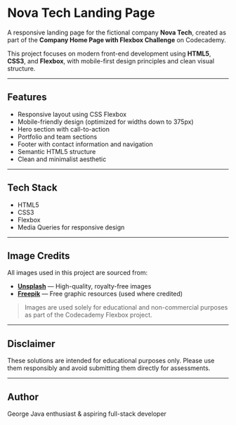 # Nova Tech Landing Page

A responsive landing page for the fictional company **Nova Tech**, created as part of the **Company Home Page with Flexbox Challenge** on Codecademy.

This project focuses on modern front-end development using **HTML5**, **CSS3**, and **Flexbox**, with mobile-first design principles and clean visual structure.

---

## Features

- Responsive layout using CSS Flexbox
- Mobile-friendly design (optimized for widths down to 375px)
- Hero section with call-to-action
- Portfolio and team sections
- Footer with contact information and navigation
- Semantic HTML5 structure
- Clean and minimalist aesthetic

---

## Tech Stack

- HTML5
- CSS3
- Flexbox
- Media Queries for responsive design

---

## Image Credits

All images used in this project are sourced from:

- [**Unsplash**](https://unsplash.com/) — High-quality, royalty-free images
- [**Freepik**](https://www.freepik.com/) — Free graphic resources (used where credited)

> Images are used solely for educational and non-commercial purposes as part of the Codecademy Flexbox project.

---

## Disclaimer
These solutions are intended for educational purposes only. Please use them responsibly and avoid submitting them directly for assessments.

---

## Author
George
Java enthusiast & aspiring full-stack developer
